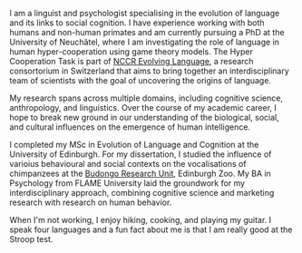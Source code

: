 I am a linguist and psychologist specialising in the evolution of language and its links to social cognition. I have experience working with both humans and non-human primates and am currently pursuing a PhD at the University of Neuchâtel, where I am investigating the role of language in human hyper-cooperation using game theory models. The Hyper Cooperation Task is part of [NCCR Evolving Language](https://evolvinglanguage.ch), a research consortorium in Switzerland that aims to bring together an interdisciplinary team of scientists with the goal of uncovering the origins of language.

My research spans across multiple domains, including cognitive science, anthropology, and linguistics. Over the course of my academic career, I hope to break new ground in our understanding of the biological, social, and cultural influences on the emergence of human intelligence.

I completed my MSc in Evolution of Language and Cognition at the University of Edinburgh. For my dissertation, I studied the influence of varioius behavioural and social contexts on the vocalisations of chimpanzees at the [Budongo Research Unit](https://living-links.org/about/living-links-budongo-consortium/), Edinburgh Zoo. My BA in Psychology from FLAME University laid the groundwork for my interdisciplinary approach, combining cognitive science and marketing research with research on human behavior.

When I'm not working, I enjoy hiking, cooking, and playing my guitar. I speak four languages and a fun fact about me is that I am really good at the Stroop test.
